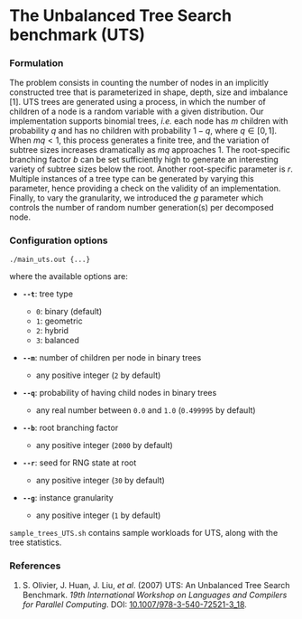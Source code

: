 # The Unbalanced Tree Search benchmark (UTS)

### Formulation

The problem consists in counting the number of nodes in an implicitly constructed tree that is parameterized in shape, depth, size and imbalance [1]. UTS trees are generated using a process, in which the number of children of a node is a random variable with a given distribution.
Our implementation supports binomial trees, *i.e.* each node has $m$ children with probability $q$ and has no children with probability $1-q$, where $q\in [0,1]$. When $mq < 1$, this process generates a finite tree, and the variation of subtree sizes increases dramatically as $mq$ approaches $1$. The root-specific branching factor $b$ can be set sufficiently high to generate an interesting variety of subtree sizes below the root.
Another root-specific parameter is $r$. Multiple instances of a tree type can be generated by varying this parameter, hence providing a check on the validity of an implementation. Finally, to vary the granularity, we introduced the $g$ parameter which controls the number of random number generation(s) per decomposed node.

### Configuration options

```
./main_uts.out {...}
```

where the available options are:
- **`--t`**: tree type
  - `0`: binary (default)
  - `1`: geometric
  - `2`: hybrid
  - `3`: balanced

- **`--m`**: number of children per node in binary trees
  - any positive integer (`2` by default)

- **`--q`**: probability of having child nodes in binary trees
  - any real number between `0.0` and `1.0` (`0.499995` by default)

- **`--b`**: root branching factor
  - any positive integer (`2000` by default)

- **`--r`**: seed for RNG state at root
  - any positive integer (`30` by default)

- **`--g`**: instance granularity
  - any positive integer (`1` by default)

`sample_trees_UTS.sh` contains sample workloads for UTS, along with the tree statistics.

### References

1. S. Olivier, J. Huan, J. Liu, *et al*. (2007) UTS: An Unbalanced Tree Search Benchmark. *19th International Workshop on Languages and Compilers for Parallel Computing*. DOI: [10.1007/978-3-540-72521-3\_18](https://doi.org/10.1007/978-3-540-72521-3_18).
